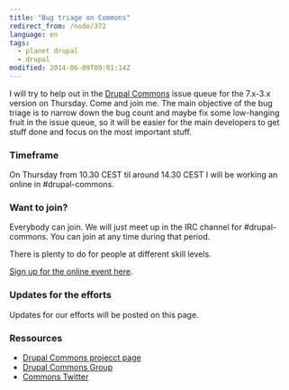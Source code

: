 ```yaml
---
title: "Bug triage on Commons"
redirect_from: /node/372
language: en
tags:
  - planet drupal
  - drupal
modified: 2014-06-09T09:01:14Z
---
```


I will try to help out in the [Drupal Commons](http://drupal.org/project/commons) issue queue for the 7.x-3.x version on Thursday. Come and join me. The main objective of the bug triage is to narrow down the bug count and maybe fix some low-hanging fruit in the issue queue, so it will be easier for the main developers to get stuff done and focus on the most important stuff.

### Timeframe

On Thursday from 10.30 CEST til around 14.30 CEST I will be working an online in #drupal-commons.

### Want to join?

Everybody can join. We will just meet up in the IRC channel for #drupal-commons. You can join at any time during that period.

There is plenty to do for people at different skill levels.

[Sign up for the online event here](https://groups.drupal.org/node/426733).

### Updates for the efforts

Updates for our efforts will be posted on this page.

### Ressources

- [Drupal Commons projecct page](http://drupal.org/project/commons)
- [Drupal Commons Group](https://groups.drupal.org/drupal-commons)
- [Commons Twitter](https://twitter.com/DrupalCommons)

